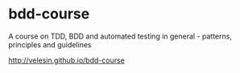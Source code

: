 bdd-course
==========

A course on TDD, BDD and automated testing in general - patterns, principles and guidelines

http://velesin.github.io/bdd-course
